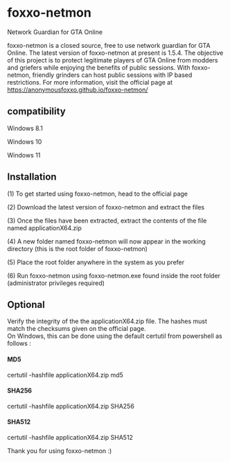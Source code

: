 # foxxo-netmon
Network Guardian for GTA Online

foxxo-netmon is a closed source, free to use network guardian for GTA Online. The latest version of foxxo-netmon at present is 1.5.4.
The objective of this project is to protect legitimate players of GTA Online from modders and griefers while enjoying the benefits of public sessions. With foxxo-netmon, friendly grinders can host public sessions with IP based restrictions. For more information, visit the official page at https://anonymousfoxxo.github.io/foxxo-netmon/

## compatibility
Windows 8.1

Windows 10

Windows 11

## Installation
(1) To get started using foxxo-netmon, head to the official page

(2) Download the latest version of foxxo-netmon and extract the files

(3) Once the files have been extracted, extract the contents of the file named applicationX64.zip

(4) A new folder named foxxo-netmon will now appear in the working directory (this is the root folder of foxxo-netmon)

(5) Place the root folder anywhere in the system as you prefer

(6) Run foxxo-netmon using foxxo-netmon.exe found inside the root folder (administrator privileges required)


## Optional 
Verify the integrity of the the applicationX64.zip file. The hashes must match the checksums given on the official page.  
On Windows, this can be done using the default certutil from powershell as follows : 

#### MD5
certutil -hashfile applicationX64.zip md5

#### SHA256
certutil -hashfile applicationX64.zip SHA256

#### SHA512
certutil -hashfile applicationX64.zip SHA512

Thank you for using foxxo-netmon :) 
